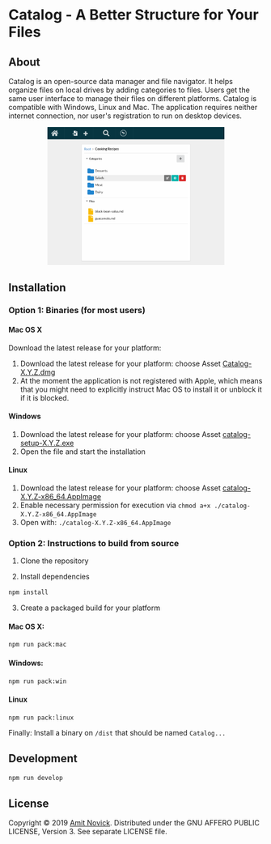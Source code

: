# Catalog - A Better Structure for Your Files

## About

Catalog is an open-source data manager and file navigator. It helps organize files on local drives
by adding categories to files. Users get the same user interface to manage their files on different
platforms. Catalog is compatible with Windows, Linux and Mac. The application requires neither
internet connection, nor user's registration to run on desktop devices.

<div align="center">
  <img src="docs/app-screenshot.png" width="350" alt="Catalog App Screenshot">
</div>

## Installation

### Option 1: Binaries (**for most users**)

#### Mac OS X

Download the latest release for your platform:

1. Download the latest release for your platform: choose Asset
   [Catalog-X.Y.Z.dmg](https://github.com/amitnovick/catalog/releases)
2. At the moment the application is not registered with Apple, which means that you might need to
   explicitly instruct Mac OS to install it or unblock it if it is blocked.

#### Windows

1. Download the latest release for your platform: choose Asset
   [catalog-setup-X.Y.Z.exe](https://github.com/amitnovick/catalog/releases)
2. Open the file and start the installation

#### Linux

1. Download the latest release for your platform: choose Asset
   [catalog-X.Y.Z-x86_64.AppImage](https://github.com/amitnovick/catalog/releases)
2. Enable necessary permission for execution via `chmod a+x ./catalog-X.Y.Z-x86_64.AppImage`
3. Open with: `./catalog-X.Y.Z-x86_64.AppImage`

### Option 2: Instructions to build from source

1. Clone the repository

2. Install dependencies

```bash
npm install
```

3. Create a packaged build for your platform

#### Mac OS X:

```bash
npm run pack:mac
```

#### Windows:

```bash
npm run pack:win
```

#### Linux

```bash
npm run pack:linux
```

Finally: Install a binary on `/dist` that should be named `Catalog...`

## Development

```bash
npm run develop
```

## License

Copyright © 2019 [Amit Novick](https://amitnovick.netlify.com/). Distributed under the GNU AFFERO
PUBLIC LICENSE, Version 3. See separate LICENSE file.

